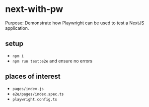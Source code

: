 # next-with-pw

Purpose: Demonstrate how Playwright can be used to test a NextJS application.

## setup
- `npm i`
- `npm run test:e2e` and ensure no errors

## places of interest
- `pages/index.js`
- `e2e/pages/index.spec.ts`
- `playwright.config.ts`
